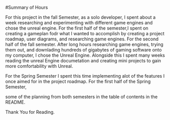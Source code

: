 #Summary of Hours

For this project in the fall Semester, as a solo developer, I spent about a week researching and experimenting with different game engines and chose 
the unreal engine. For the first half of the semester,I spent on creating a gameplan fodr what I wanted to accomplish by creating a project roadmap,
user diagrams, and researching game engines. For the second half of the fall semester. After long hours researching game engines, trying them out, and downlading hundreds of gigabytes of gaming software onto my computer, I chose the Unreal Engine. Alongside this I spent many weeks reading the unreal Engine documetation and creating mini projects to gain more comfortability with Unreal.  


For the Spring Semester I spent this time implementing alot of the features I once aimed for in the project roadmap. For the first half of the Spring Semester,


some of the planning from both semesters in the table of contents in the README. 

Thank You for Reading. 

